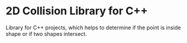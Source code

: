# 2D Collision Library for C++
Library for C++ projects, which helps to determine if the point is inside shape or if two shapes intersect.
